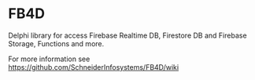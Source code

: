 # FB4D
Delphi library for access Firebase Realtime DB, Firestore DB and Firebase Storage, Functions and more.

For more information see
https://github.com/SchneiderInfosystems/FB4D/wiki
